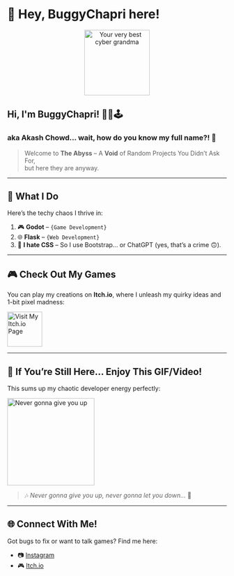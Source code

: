 # 🐛 **Hey, BuggyChapri here!**  

<p align="center">  
  <img alt="Your very best cyber grandma" src="https://thekenyonthrill.files.wordpress.com/2013/10/44-grandma-computer-e1381195849436.jpg" height="150px"/>  
</p>  

## **Hi, I'm BuggyChapri!** 🐀👾🕹️  
### aka Akash Chowd... wait, how do you know my full name?! 🤔  

> Welcome to **The Abyss** – A **Void** of Random Projects You Didn’t Ask For,  
> but here they are anyway.  

---

## 🌟 **What I Do**  
Here’s the techy chaos I thrive in:  
1. 🎮 **Godot** – `{Game Development}`  
2. 🌐 **Flask** – `{Web Development}`  
3. 🎨 **I hate CSS** – So I use Bootstrap... or ChatGPT (yes, that’s a crime 🙃).  

---

## 🎮 **Check Out My Games**  
You can play my creations on **Itch.io**, where I unleash my quirky ideas and 1-bit pixel madness:  

<a href="https://dani-boii.itch.io/" target="_blank">
  <img align="center" src="https://media2.giphy.com/media/Y1AJVCCTQysZr3FVXx/200w.gif?cid=6c09b952rf3p6t09h5zkq5fiiqfr8tuxtlu64afem5kzwx9z&ep=v1_gifs_search&rid=200w.gif&ct=g" alt="Visit My Itch.io Page" height="80px"/>
</a>  

---

## 🎵 **If You’re Still Here... Enjoy This GIF/Video!**  
This sums up my chaotic developer energy perfectly:  

<a href="https://www.youtube.com/watch?v=Hrph2EW9VjY" target="_blank">
  <img alt="Never gonna give you up" src="https://media.tenor.com/05uuw_HTPOYAAAAM/rick-astley-never-gonna-give-you-up.gif" height="200px"/>  
</a>  

> 🎶 *Never gonna give you up, never gonna let you down...* 🎵  

---

## 🌐 **Connect With Me!**  
Got bugs to fix or want to talk games? Find me here:  
- 📷 [Instagram](https://www.instagram.com/orta_codes)  
- 🎮 [Itch.io](https://dani-boii.itch.io/) 

 

 